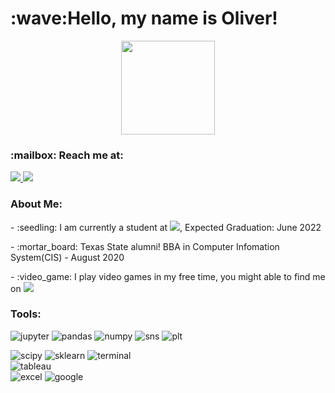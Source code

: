 <h1>:wave:Hello, my name is Oliver!</h1>
<div id="header" align="center">
    <img src="https://media.giphy.com/media/M9gbBd9nbDrOTu1Mqx/giphy.gif"width="150">
</div>

<h3>:mailbox: Reach me at:</h3>

<div id="badge">
    <a href = "www.linkedin.com/in/oliver-ton">
         <img src="https://img.shields.io/badge/LinkedIn-blue?logo=linkedin&logoColor=white">
    </a>
    <a href= mailto: oliver.ton75@gmail.com>
        <img src="https://img.shields.io/badge/Gmail-D14836?logo=gmail&logoColor=white">
    </a>
</div>

<h3 align="left"> About Me: </h3>
<p>
- :seedling: I am currently a student at <a href ="https://codeup.com"><img src="https://img.shields.io/badge/Codeup-green?logo=Codeup&logoColor=white"></a>, Expected Graduation: June 2022
</p>
<p>
- :mortar_board: Texas State alumni! BBA in Computer Infomation System(CIS) - August 2020
</p>
<p>
- :video_game: I play video games in my free time, you might able to find me on <img src="https://img.shields.io/badge/Steam-blue?logo=Steam&logoColor=white">
</p>

<h3 align="left">Tools:</h3>

![jupyter](https://img.shields.io/badge/-Jupyter_Lab-5F5B8F?style=plastic&logo=jupyter&logoColor=orange) 
![pandas](https://img.shields.io/badge/-Pandas-purple?style=plastic&logo=pandas&logoColor=blue,yellow,pink) 
![numpy](https://img.shields.io/badge/-NumPy-5F5B8F?style=plastic&logo=numpy&logoColor=D4EFEB) 
![sns](https://img.shields.io/badge/-Seaborn-5F5B8F?style=plastic&logo=github&logoColor=D4EFEB) 
![plt](https://img.shields.io/badge/-Matplotlib-5F5B8F?style=plastic&logo=github&logoColor=D4EFEB)

![scipy](https://img.shields.io/badge/-SciPy-5F5B8F?style=plastic&logo=scipy&logoColor=white) 
![sklearn](https://img.shields.io/badge/-SciKit--Learn-5F5B8F?style=plastic&logo=scikit-learn&logoColor=white) 
![terminal](https://img.shields.io/badge/-Terminal-black?style=plastic&logo=apple&logoColor=white)  
![tableau](https://img.shields.io/badge/-Tableau-blue?style=plastic&logo=tableau&logoColor=white)  
![excel](https://img.shields.io/badge/-Excel-green?style=plastic&logo=microsoft-excel&logoColor=white) 
![google](https://img.shields.io/badge/-Google_Sheets-darkgreen?style=plastic&logo=googlesheets&logoColor=white)  
